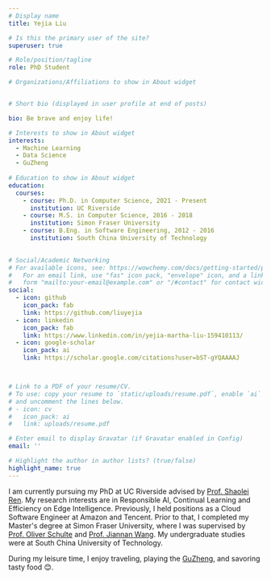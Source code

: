 ```yaml
---
# Display name
title: Yejia Liu

# Is this the primary user of the site?
superuser: true

# Role/position/tagline
role: PhD Student

# Organizations/Affiliations to show in About widget


# Short bio (displayed in user profile at end of posts)

bio: Be brave and enjoy life!

# Interests to show in About widget
interests:
  - Machine Learning
  - Data Science
  - GuZheng
  
# Education to show in About widget
education:
  courses:
    - course: Ph.D. in Computer Science, 2021 - Present
      institution: UC Riverside
    - course: M.S. in Computer Science, 2016 - 2018
      institution: Simon Fraser University
    - course: B.Eng. in Software Engineering, 2012 - 2016
      institution: South China University of Technology
     

# Social/Academic Networking
# For available icons, see: https://wowchemy.com/docs/getting-started/page-builder/#icons
#   For an email link, use "fas" icon pack, "envelope" icon, and a link in the
#   form "mailto:your-email@example.com" or "/#contact" for contact widget.
social:
  - icon: github
    icon_pack: fab
    link: https://github.com/liuyejia
  - icon: linkedin
    icon_pack: fab
    link: https://www.linkedin.com/in/yejia-martha-liu-159410113/
  - icon: google-scholar
    icon_pack: ai
    link: https://scholar.google.com/citations?user=bST-gYQAAAAJ



# Link to a PDF of your resume/CV.
# To use: copy your resume to `static/uploads/resume.pdf`, enable `ai` icons in `params.toml`,
# and uncomment the lines below.
# - icon: cv
#   icon_pack: ai
#   link: uploads/resume.pdf

# Enter email to display Gravatar (if Gravatar enabled in Config)
email: ''

# Highlight the author in author lists? (true/false)
highlight_name: true
---
```


I am currently pursuing my PhD at UC Riverside advised by [Prof. Shaolei Ren](https://intra.ece.ucr.edu/~sren/). My research interests are in Responsible AI, Continual Learning and Efficiency on Edge Intelligence. Previously, I held positions as a Cloud Software Engineer at Amazon and Tencent. Prior to that, I completed my Master's degree at Simon Fraser University, where I was supervised by [Prof. Oliver Schulte](https://www.cs.sfu.ca/~oschulte/) and [Prof. Jiannan Wang](https://www.cs.sfu.ca/~jnwang/). My undergraduate studies were at South China University of Technology.

During my leisure time, I enjoy traveling, playing the [GuZheng](https://en.wikipedia.org/wiki/Guzheng), and savoring tasty food 😊.
